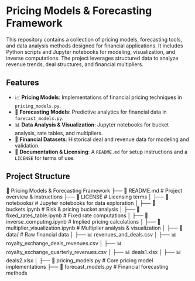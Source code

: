 # Pricing Models & Forecasting Framework

This repository contains a collection of pricing models, forecasting tools, and data analysis methods designed for financial applications. It includes Python scripts and Jupyter notebooks for modeling, visualization, and inverse computations. The project leverages structured data to analyze revenue trends, deal structures, and financial multipliers.

## Features

- 📈 **Pricing Models**: Implementations of financial pricing techniques in `pricing_models.py`.
- 🔮 **Forecasting Models**: Predictive analytics for financial data in `forecast_models.py`.
- 📊 **Data Analysis & Visualization**: Jupyter notebooks for bucket analysis, rate tables, and multipliers.
- 🏦 **Financial Datasets**: Historical deal and revenue data for modeling and validation.
- 📜 **Documentation & Licensing**: A `README.md` for setup instructions and a `LICENSE` for terms of use.

## Project Structure

📂 Pricing Models & Forecasting Framework
├── 📜 README.md # Project overview & instructions
├── 📜 LICENSE # Licensing terms
│
├── 📂 notebooks/ # Jupyter notebooks for data exploration
│ ├── 📄 buckets.ipynb # Risk & pricing bucket analysis
│ ├── 📄 fixed_rates_table.ipynb # Fixed rate computations
│ ├── 📄 inverse_computing.ipynb # Implied pricing calculations
│ ├── 📄 multiplier_visualization.ipynb # Multiplier analysis & visualization
│
├── 📂 data/ # Raw financial data
│ ├── 📊 revenues_and_deals.csv
│ ├── 📊 royalty_exchange_deals_revenues.csv
│ ├── 📊 royalty_exchange_quarterly_revenues.csv
│ ├── 📊 deals1.xlsx
│ ├── 📊 deals2.xlsx
│
├── 📝 pricing_models.py # Core pricing model implementations
├── 📝 forecast_models.py # Financial forecasting methods
